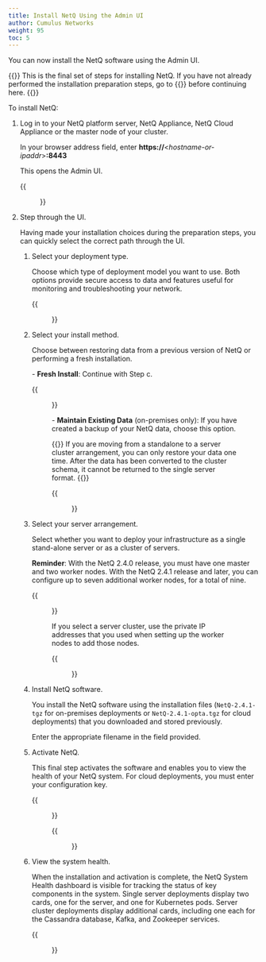 ```yaml
---
title: Install NetQ Using the Admin UI
author: Cumulus Networks
weight: 95
toc: 5
---
```

You can now install the NetQ software using the Admin UI.

{{<notice info>}}
This is the final set of steps for installing NetQ. If you have not already performed the installation preparation steps, go to {{<link title="Install NetQ Platform v2">}} before continuing here.
{{</notice>}}

To install NetQ:

1. Log in to your NetQ platform server, NetQ Appliance, NetQ Cloud Appliance or the master node of your cluster.

    In your browser address field, enter **https://**<*hostname-or-ipaddr*>**:8443**

    This opens the Admin UI.

    {{<figure src="/images/netq/adminui-main-page-241.png" width="700">}}

2. Step through the UI.

    Having made your installation choices during the preparation steps, you can quickly select the correct path through the UI.

    1. Select your deployment type.

        Choose which type of deployment model you want to use. Both options provide secure access to data and features useful for monitoring and troubleshooting your network.

        {{<figure src="/images/netq/adminui-deploy-type-240.png" width="700">}}

    2. Select your install method.
    
        Choose between restoring data from a previous version of NetQ or performing a fresh installation.

        \- **Fresh Install**: Continue with Step c.

        {{<figure src="/images/netq/adminui-install-netq-240.png" width="700">}}

        \- **Maintain Existing Data** (on-premises only): If you have created a backup of your NetQ data, choose this option.

        {{<notice info>}}
If you are moving from a standalone to a server cluster arrangement, you can only restore your data one time. After the data has been converted to the cluster schema, it cannot be returned to the single server format.
        {{</notice>}}

        {{<figure src="/images/netq/adminui-restore-db-240.png" width="700">}}

    3. Select your server arrangement.

        Select whether you want to deploy your infrastructure as a single stand-alone server or as a cluster of servers.

        **Reminder**: With the NetQ 2.4.0 release, you must have one master and two worker nodes. With the NetQ 2.4.1 release and later, you can configure up to seven additional worker nodes, for a total of nine.

        {{<figure src="/images/netq/adminui-server-arrange-240.png" width="700" caption="Select arrangement">}}

        If you select a server cluster, use the private IP addresses that you used when setting up the worker nodes to add those nodes.

        {{<figure src="/images/netq/adminui-cluster-config-240.png" width="700" caption="Add worker nodes to a server cluster">}}

    4. Install NetQ software.

        You install the NetQ software using the installation files (`NetQ-2.4.1-tgz` for on-premises deployments or `NetQ-2.4.1-opta.tgz` for cloud deployments)  that you downloaded and stored previously.

        Enter the appropriate filename in the field provided.

    5. Activate NetQ.

        This final step activates the software and enables you to view the health of your NetQ system. For cloud deployments, you must enter your configuration key.

        {{<figure src="/images/netq/adminui-activate-netq-onprem-240.png" width="700" caption="On-premises activation">}}

        {{<figure src="/images/netq/adminui-activate-netq-cloud-240.png" width="700" caption="Cloud activation">}}

    6. View the system health.

        When the installation and activation is complete, the NetQ System Health dashboard is visible for tracking the status of key components in the system. Single server deployments display two cards, one for the server, and one for Kubernetes pods. Server cluster deployments display additional cards, including one each for the Cassandra database, Kafka, and Zookeeper services.

        {{<figure src="/images/netq/adminui-health-db-cloud-240.png" width="700">}}
